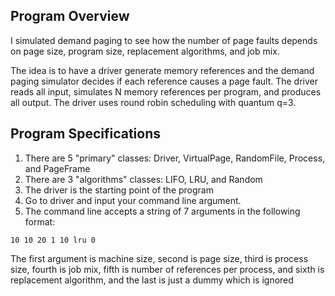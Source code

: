 ## Program Overview
I simulated demand paging to see how the number of page faults depends on page size, program size, replacement algorithms, and job mix.

The idea is to have a driver generate memory references and the demand paging simulator decides if each reference causes a page fault. The driver reads all input, simulates N memory references per program, and produces all output. The driver uses round robin scheduling with quantum q=3. 


## Program Specifications

1. There are 5 "primary" classes: Driver, VirtualPage, RandomFile, Process, and PageFrame
2. There are 3 "algorithms" classes: LIFO, LRU, and Random
3. The driver is the starting point of the program
4. Go to driver and input your command line argument.
5. The command line accepts a string of 7 arguments in the following format:

```
10 10 20 1 10 lru 0
```
The first argument is machine size, second is page size, third is process size, fourth is job mix, fifth is number of references per process, and sixth is replacement algorithm, and the last is just a dummy which is ignored
